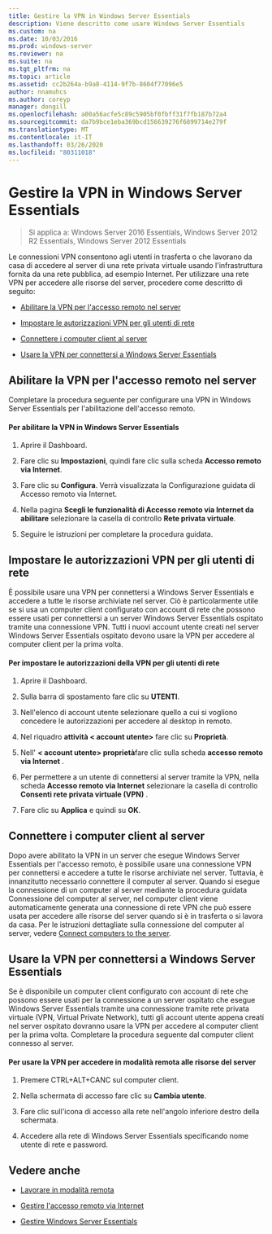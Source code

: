 ```yaml
---
title: Gestire la VPN in Windows Server Essentials
description: Viene descritto come usare Windows Server Essentials
ms.custom: na
ms.date: 10/03/2016
ms.prod: windows-server
ms.reviewer: na
ms.suite: na
ms.tgt_pltfrm: na
ms.topic: article
ms.assetid: cc2b264a-b9a8-4114-9f7b-8604f77096e5
author: nnamuhcs
ms.author: coreyp
manager: dongill
ms.openlocfilehash: a00a56acfe5c89c5905bf0fbff31f7fb187b72a4
ms.sourcegitcommit: da7b9bce1eba369bcd156639276f6899714e279f
ms.translationtype: MT
ms.contentlocale: it-IT
ms.lasthandoff: 03/26/2020
ms.locfileid: "80311018"
---
```

# <a name="manage-vpn-in-windows-server-essentials"></a>Gestire la VPN in Windows Server Essentials

>Si applica a: Windows Server 2016 Essentials, Windows Server 2012 R2 Essentials, Windows Server 2012 Essentials 
  
 Le connessioni VPN consentono agli utenti in trasferta o che lavorano da casa di accedere al server di una rete privata virtuale usando l'infrastruttura fornita da una rete pubblica, ad esempio Internet. Per utilizzare una rete VPN per accedere alle risorse del server, procedere come descritto di seguito:  
  
-   [Abilitare la VPN per l'accesso remoto nel server](Manage-VPN-in-Windows-Server-Essentials.md#BKMK_1)  
  
-   [Impostare le autorizzazioni VPN per gli utenti di rete](Manage-VPN-in-Windows-Server-Essentials.md#BKMK_2)  
  
-   [Connettere i computer client al server](Manage-VPN-in-Windows-Server-Essentials.md#BKMK_Connect)  
  
-   [Usare la VPN per connettersi a Windows Server Essentials](Manage-VPN-in-Windows-Server-Essentials.md#BKMK_3)  
  
##  <a name="enable-vpn-for-remote-access-on-the-server"></a><a name="BKMK_1"></a>Abilitare la VPN per l'accesso remoto nel server  
 Completare la procedura seguente per configurare una VPN in Windows Server Essentials per l'abilitazione dell'accesso remoto.  
  
#### <a name="to-enable-vpn-in-windows-server-essentials"></a>Per abilitare la VPN in Windows Server Essentials  
  
1.  Aprire il Dashboard.  
  
2.  Fare clic su **Impostazioni**, quindi fare clic sulla scheda **Accesso remoto via Internet**.  
  
3.  Fare clic su **Configura**. Verrà visualizzata la Configurazione guidata di Accesso remoto via Internet.  
  
4.  Nella pagina **Scegli le funzionalità di Accesso remoto via Internet da abilitare** selezionare la casella di controllo **Rete privata virtuale**.  
  
5.  Seguire le istruzioni per completare la procedura guidata.  
  
##  <a name="set-vpn-permissions-for-network-users"></a><a name="BKMK_2"></a>Impostare le autorizzazioni VPN per gli utenti di rete  
 È possibile usare una VPN per connettersi a Windows Server Essentials e accedere a tutte le risorse archiviate nel server. Ciò è particolarmente utile se si usa un computer client configurato con account di rete che possono essere usati per connettersi a un server Windows Server Essentials ospitato tramite una connessione VPN. Tutti i nuovi account utente creati nel server Windows Server Essentials ospitato devono usare la VPN per accedere al computer client per la prima volta.  
  
#### <a name="to-set-vpn-permissions-for-network-users"></a>Per impostare le autorizzazioni della VPN per gli utenti di rete  
  
1.  Aprire il Dashboard.  
  
2.  Sulla barra di spostamento fare clic su **UTENTI**.  
  
3.  Nell'elenco di account utente selezionare quello a cui si vogliono concedere le autorizzazioni per accedere al desktop in remoto.  
  
4.  Nel riquadro **attività < account utente\>** fare clic su **Proprietà**.  
  
5.  Nell' **< account utente\> proprietà**fare clic sulla scheda **accesso remoto via Internet** .  
  
6.  Per permettere a un utente di connettersi al server tramite la VPN, nella scheda **Accesso remoto via Internet** selezionare la casella di controllo **Consenti rete privata virtuale (VPN)**  .  
  
7.  Fare clic su **Applica** e quindi su **OK**.  
  
##  <a name="connect-client-computers-to-the-server"></a><a name="BKMK_Connect"></a>Connettere i computer client al server  
 Dopo avere abilitato la VPN in un server che esegue Windows Server Essentials per l'accesso remoto, è possibile usare una connessione VPN per connettersi e accedere a tutte le risorse archiviate nel server. Tuttavia, è innanzitutto necessario connettere il computer al server. Quando si esegue la connessione di un computer al server mediante la procedura guidata Connessione del computer al server, nel computer client viene automaticamente generata una connessione di rete VPN che può essere usata per accedere alle risorse del server quando si è in trasferta o si lavora da casa. Per le istruzioni dettagliate sulla connessione del computer al server, vedere [Connect computers to the server](../use/Get-Connected-in-Windows-Server-Essentials.md#BKMK_9).  
  
##  <a name="use-vpn-to-connect-to-windows-server-essentials"></a><a name="BKMK_3"></a>Usare la VPN per connettersi a Windows Server Essentials  
 Se è disponibile un computer client configurato con account di rete che possono essere usati per la connessione a un server ospitato che esegue Windows Server Essentials tramite una connessione tramite rete privata virtuale (VPN, Virtual Private Network), tutti gli account utente appena creati nel server ospitato dovranno usare la VPN per accedere al computer client per la prima volta. Completare la procedura seguente dal computer client connesso al server.  
  
#### <a name="to-use-vpn-to-remotely-access-server-resources"></a>Per usare la VPN per accedere in modalità remota alle risorse del server  
  
1.  Premere CTRL+ALT+CANC sul computer client.  
  
2.  Nella schermata di accesso fare clic su **Cambia utente**.  
  
3.  Fare clic sull'icona di accesso alla rete nell'angolo inferiore destro della schermata.  
  
4.  Accedere alla rete di Windows Server Essentials specificando nome utente di rete e password.  
  
## <a name="see-also"></a>Vedere anche  
  
-   [Lavorare in modalità remota](../use/Work-Remotely-in-Windows-Server-Essentials.md)  
  
-   [Gestire l'accesso remoto via Internet](Manage-Anywhere-Access-in-Windows-Server-Essentials.md)  
  
-   [Gestire Windows Server Essentials](Manage-Windows-Server-Essentials.md)
